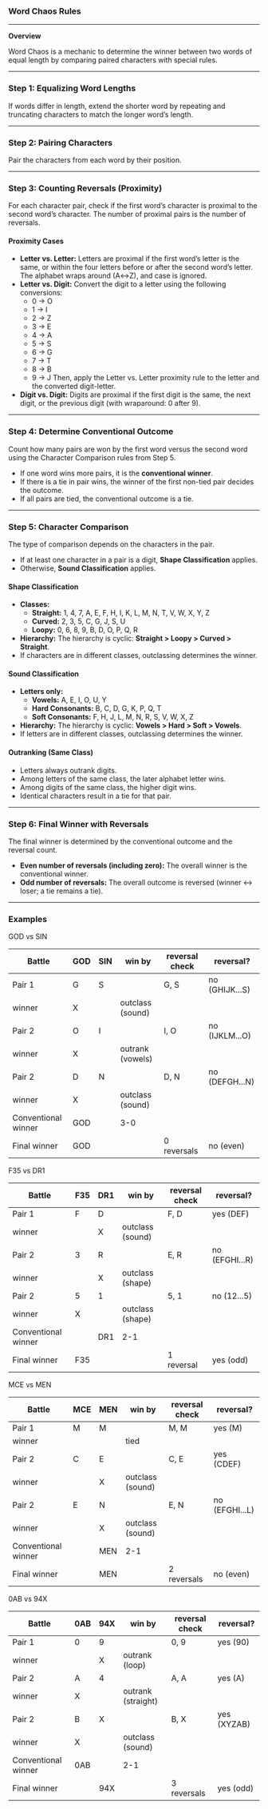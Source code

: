 ### Word Chaos Rules
---
**Overview**

Word Chaos is a mechanic to determine the winner between two words of equal length by comparing paired characters with special rules.

---
### Step 1: Equalizing Word Lengths

If words differ in length, extend the shorter word by repeating and truncating characters to match the longer word’s length.

---
### Step 2: Pairing Characters

Pair the characters from each word by their position.

---
### Step 3: Counting Reversals (Proximity)

For each character pair, check if the first word’s character is proximal to the second word’s character. The number of proximal pairs is the number of reversals.

#### Proximity Cases
* **Letter vs. Letter:** Letters are proximal if the first word’s letter is the same, or within the four letters before or after the second word’s letter. The alphabet wraps around (A↔Z), and case is ignored.
* **Letter vs. Digit:** Convert the digit to a letter using the following conversions:
    * 0 → O
    * 1 → I
    * 2 → Z
    * 3 → E
    * 4 → A
    * 5 → S
    * 6 → G
    * 7 → T
    * 8 → B
    * 9 → J
    Then, apply the Letter vs. Letter proximity rule to the letter and the converted digit-letter.
* **Digit vs. Digit:** Digits are proximal if the first digit is the same, the next digit, or the previous digit (with wraparound: 0 after 9).

---
### Step 4: Determine Conventional Outcome

Count how many pairs are won by the first word versus the second word using the Character Comparison rules from Step 5.
* If one word wins more pairs, it is the **conventional winner**.
* If there is a tie in pair wins, the winner of the first non-tied pair decides the outcome.
* If all pairs are tied, the conventional outcome is a tie.

---
### Step 5: Character Comparison

The type of comparison depends on the characters in the pair.
* If at least one character in a pair is a digit, **Shape Classification** applies.
* Otherwise, **Sound Classification** applies.

#### Shape Classification
* **Classes:**
    * **Straight:** 1, 4, 7, A, E, F, H, I, K, L, M, N, T, V, W, X, Y, Z
    * **Curved:** 2, 3, 5, C, G, J, S, U
    * **Loopy:** 0, 6, 8, 9, B, D, O, P, Q, R
* **Hierarchy:** The hierarchy is cyclic: **Straight > Loopy > Curved > Straight**.
* If characters are in different classes, outclassing determines the winner.

#### Sound Classification
* **Letters only:**
    * **Vowels:** A, E, I, O, U, Y
    * **Hard Consonants:** B, C, D, G, K, P, Q, T
    * **Soft Consonants:** F, H, J, L, M, N, R, S, V, W, X, Z
* **Hierarchy:** The hierarchy is cyclic: **Vowels > Hard > Soft > Vowels**.
* If letters are in different classes, outclassing determines the winner.

#### Outranking (Same Class)
* Letters always outrank digits.
* Among letters of the same class, the later alphabet letter wins.
* Among digits of the same class, the higher digit wins.
* Identical characters result in a tie for that pair.

---
### Step 6: Final Winner with Reversals

The final winner is determined by the conventional outcome and the reversal count.
* **Even number of reversals (including zero):** The overall winner is the conventional winner.
* **Odd number of reversals:** The overall outcome is reversed (winner ↔ loser; a tie remains a tie).

---

### Examples

GOD vs SIN

|Battle | GOD | SIN | win by | reversal check  | reversal? |
|-|-|-|-|-|-|
|Pair 1 | G | S | | G, S | no (GHIJK...S) |
|winner | X|  | outclass (sound) | | |
|Pair 2 | O | I | | I, O | no (IJKLM...O)|
|winner | X |  | outrank (vowels) | | |
|Pair 2 | D | N | | D, N | no (DEFGH...N)|
|winner | X |  | outclass (sound) | | |
| Conventional winner | GOD |  | 3-0 | | |
| Final winner | GOD | | | 0 reversals | no (even) |

F35 vs DR1

|Battle | F35| DR1 | win by | reversal check  | reversal? |
|-|-|-|-|-|-|
|Pair 1 | F | D | | F, D | yes (DEF) |
|winner | | X | outclass (sound) | | |
|Pair 2 | 3 | R | | E, R | no (EFGHI...R)|
|winner | | X | outclass (shape) | | |
|Pair 2 | 5 | 1 | | 5, 1 | no (12...5)|
|winner | X |  | outclass (shape) | | |
| Conventional winner | | DR1 | 2-1 | | |
| Final winner | F35 | | | 1 reversal | yes (odd) |

MCE vs MEN

|Battle | MCE | MEN | win by | reversal check  | reversal? |
|-|-|-|-|-|-|
|Pair 1 | M | M | | M, M | yes (M) |
|winner | |  | tied | | |
|Pair 2 | C | E | | C, E | yes (CDEF) |
|winner | | X | outclass (sound) | | |
|Pair 2 | E | N | | E, N | no (EFGHI...L)|
|winner |  | X | outclass (sound) | | |
| Conventional winner | | MEN | 2-1 | | |
| Final winner |  | MEN | | 2 reversals | no (even) |

0AB vs 94X

|Battle | 0AB | 94X | win by | reversal check  | reversal? |
|-|-|-|-|-|-|
|Pair 1 | 0 | 9 | | 0, 9 | yes (90) |
|winner | | X | outrank (loop) | | |
|Pair 2 | A | 4 | | A, A | yes (A) |
|winner | X |  | outrank (straight) | | |
|Pair 2 | B | X | | B, X | yes (XYZAB)|
|winner | X |  | outclass (sound) | | |
| Conventional winner | 0AB |  | 2-1 | | |
| Final winner |  | 94X | | 3 reversals | yes (odd) |
